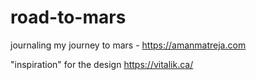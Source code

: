 # road-to-mars
journaling my journey to mars - https://amanmatreja.com

"inspiration" for the design https://vitalik.ca/
